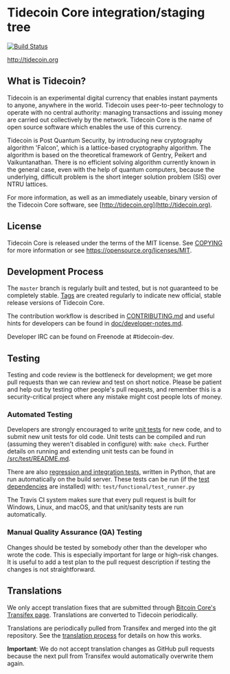 Tidecoin Core integration/staging tree
=====================================

[![Build Status](https://travis-ci.org/tidecoin-project/tidecoin.svg?branch=master)](https://travis-ci.org/tidecoin-project/tidecoin)

http://tidecoin.org

What is Tidecoin?
----------------

Tidecoin is an experimental digital currency that enables instant payments to
anyone, anywhere in the world. Tidecoin uses peer-to-peer technology to operate
with no central authority: managing transactions and issuing money are carried
out collectively by the network. Tidecoin Core is the name of open source
software which enables the use of this currency.

Tidecoin is Post Quantum Security, by introducing new cryptography algorithm 'Falcon', which is a lattice-based cryptography algorithm. The algorithm is based on the theoretical framework of Gentry, Peikert and Vaikuntanathan. There is no efficient solving algorithm currently known in the general case, even with the help of quantum computers, because the underlying, difficult problem is the short integer solution problem (SIS) over NTRU lattices.

For more information, as well as an immediately useable, binary version of
the Tidecoin Core software, see [http://tidecoin.org](http://tidecoin.org).

License
-------

Tidecoin Core is released under the terms of the MIT license. See [COPYING](COPYING) for more
information or see https://opensource.org/licenses/MIT.

Development Process
-------------------

The `master` branch is regularly built and tested, but is not guaranteed to be
completely stable. [Tags](https://github.com/tidecoin-project/tidecoin/tags) are created
regularly to indicate new official, stable release versions of Tidecoin Core.

The contribution workflow is described in [CONTRIBUTING.md](CONTRIBUTING.md)
and useful hints for developers can be found in [doc/developer-notes.md](doc/developer-notes.md).

Developer IRC can be found on Freenode at #tidecoin-dev.

Testing
-------

Testing and code review is the bottleneck for development; we get more pull
requests than we can review and test on short notice. Please be patient and help out by testing
other people's pull requests, and remember this is a security-critical project where any mistake might cost people
lots of money.

### Automated Testing

Developers are strongly encouraged to write [unit tests](src/test/README.md) for new code, and to
submit new unit tests for old code. Unit tests can be compiled and run
(assuming they weren't disabled in configure) with: `make check`. Further details on running
and extending unit tests can be found in [/src/test/README.md](/src/test/README.md).

There are also [regression and integration tests](/test), written
in Python, that are run automatically on the build server.
These tests can be run (if the [test dependencies](/test) are installed) with: `test/functional/test_runner.py`

The Travis CI system makes sure that every pull request is built for Windows, Linux, and macOS, and that unit/sanity tests are run automatically.

### Manual Quality Assurance (QA) Testing

Changes should be tested by somebody other than the developer who wrote the
code. This is especially important for large or high-risk changes. It is useful
to add a test plan to the pull request description if testing the changes is
not straightforward.

Translations
------------

We only accept translation fixes that are submitted through [Bitcoin Core's Transifex page](https://www.transifex.com/projects/p/bitcoin/).
Translations are converted to Tidecoin periodically.

Translations are periodically pulled from Transifex and merged into the git repository. See the
[translation process](doc/translation_process.md) for details on how this works.

**Important**: We do not accept translation changes as GitHub pull requests because the next
pull from Transifex would automatically overwrite them again.
